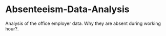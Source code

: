 # Absenteeism-Data-Analysis
Analysis of the office employer data. Why they are absent during working hour?.
